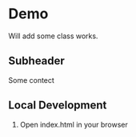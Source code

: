 # Demo

Will add some class works.

## Subheader

Some contect

## Local Development

1. Open index.html in your browser
